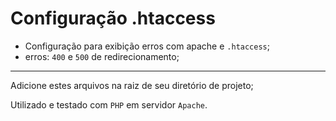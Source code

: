 # Configuração .htaccess #
- Configuração para exibição erros com apache e `.htaccess`;
- erros: `400` e `500` de redirecionamento;

---
Adicione estes arquivos na raiz de seu diretório de projeto;

Utilizado e testado com `PHP` em servidor `Apache`.